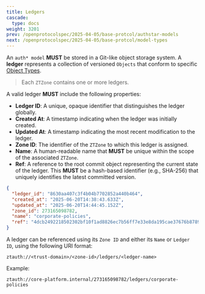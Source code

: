 ```yaml
---
title: Ledgers
cascade:
  type: docs
weight: 3201
prev: /openprotocolspec/2025-04-05/base-protcol/authstar-models
next: /openprotocolspec/2025-04-05/base-protcol/model-types
---
```


An `auth* model` **MUST** be stored in a Git-like object storage system. A **ledger** represents a collection of versioned `Objects` that conform to specific [Object Types](/openprotocolspec/2025-04-05/base-protcol/authstar-models/object-types/).

> Each `ZTZone` contains one or more ledgers.

A valid ledger **MUST** include the following properties:

- **Ledger ID**: A unique, opaque identifier that distinguishes the ledger globally.
- **Created At**: A timestamp indicating when the ledger was initially created.
- **Updated At**: A timestamp indicating the most recent modification to the ledger.
- **Zone ID**: The identifier of the `ZTZone` to which this ledger is assigned.
- **Name**: A human-readable name that **MUST** be unique within the scope of the associated `ZTZone`.
- **Ref**: A reference to the root commit object representing the current state of the ledger. This **MUST** be a hash-based identifier (e.g., SHA-256) that uniquely identifies the latest committed version.

```json
{
  "ledger_id": "8630aa407c3f4b04b7702852a440b464",
  "created_at": "2025-06-20T14:38:43.633Z",
  "updated_at": "2025-06-20T14:44:45.152Z",
  "zone_id": 273165098782,
  "name": "corporate-policies",
  "ref": "4dcb2492218502302bf10f1ad8826ec7b56ff7e33e8da195cae37676b8789e4b"
}
```

A ledger can be referenced using its `Zone ID` and either its `Name` or `Ledger ID`, using the following URI format:

```plaintext
ztauth://<trust-domain>/<zone-id>/ledgers/<ledger-name>
```

Example:

```plaintext
ztauth://core-platform.internal/273165098782/ledgers/corporate-policies
```
